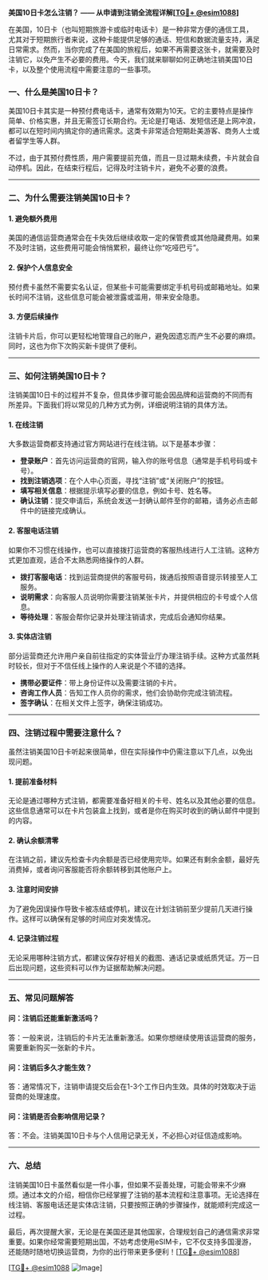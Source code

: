 **美国10日卡怎么注销？ —— 从申请到注销全流程详解[[TG💪+ @esim1088](https://t.me/s/esim1088)]**

在美国，10日卡（也叫短期旅游卡或临时电话卡）是一种非常方便的通信工具，尤其对于短期旅行者来说，这种卡能提供足够的通话、短信和数据流量支持，满足日常需求。然而，当你完成了在美国的旅程后，如果不再需要这张卡，就需要及时注销它，以免产生不必要的费用。今天，我们就来聊聊如何正确地注销美国10日卡，以及整个使用流程中需要注意的一些事项。

### **一、什么是美国10日卡？**

美国10日卡其实是一种预付费电话卡，通常有效期为10天。它的主要特点是操作简单、价格实惠，并且无需签订长期合约。无论是打电话、发短信还是上网冲浪，都可以在短时间内搞定你的通讯需求。这类卡非常适合短期赴美游客、商务人士或者留学生等人群。

不过，由于其预付费性质，用户需要提前充值，而且一旦过期未续费，卡片就会自动停机。因此，在结束行程后，记得及时注销卡片，避免不必要的浪费。

---

### **二、为什么需要注销美国10日卡？**

#### **1. 避免额外费用**
美国的通信运营商通常会在卡失效后继续收取一定的保管费或其他隐藏费用。如果不及时注销，这些费用可能会悄悄累积，最终让你“吃哑巴亏”。

#### **2. 保护个人信息安全**
预付费卡虽然不需要实名认证，但某些卡可能需要绑定手机号码或邮箱地址。如果长时间不注销，这些信息可能会被泄露或滥用，带来安全隐患。

#### **3. 方便后续操作**
注销卡片后，你可以更轻松地管理自己的账户，避免因遗忘而产生不必要的麻烦。同时，这也为你下次购买新卡提供了便利。

---

### **三、如何注销美国10日卡？**

注销美国10日卡的过程并不复杂，但具体步骤可能会因品牌和运营商的不同而有所差异。下面我们将以常见的几种方式为例，详细说明注销的具体方法。

#### **1. 在线注销**
大多数运营商都支持通过官方网站进行在线注销。以下是基本步骤：

- **登录账户**：首先访问运营商的官网，输入你的账号信息（通常是手机号码或卡号）。
- **找到注销选项**：在个人中心页面，寻找“注销”或“关闭账户”的按钮。
- **填写相关信息**：根据提示填写必要的信息，例如卡号、姓名等。
- **确认注销**：提交申请后，系统会发送一封确认邮件至你的邮箱，请务必点击邮件中的链接完成确认。

#### **2. 客服电话注销**
如果你不习惯在线操作，也可以直接拨打运营商的客服热线进行人工注销。这种方式更加直观，适合不太熟悉网络操作的人群。

- **拨打客服电话**：找到运营商提供的客服号码，拨通后按照语音提示转接至人工服务。
- **说明需求**：向客服人员说明你需要注销某张卡片，并提供相应的卡号或个人信息。
- **等待处理**：客服会帮你记录并处理注销请求，完成后会通知你结果。

#### **3. 实体店注销**
部分运营商还允许用户亲自前往指定的实体营业厅办理注销手续。这种方式虽然耗时较长，但对于不信任线上操作的人来说是个不错的选择。

- **携带必要证件**：带上身份证件以及需要注销的卡片。
- **咨询工作人员**：告知工作人员你的需求，他们会协助你完成注销流程。
- **签字确认**：在相关文件上签字，确保注销成功。

---

### **四、注销过程中需要注意什么？**

虽然注销美国10日卡听起来很简单，但在实际操作中仍需注意以下几点，以免出现问题。

#### **1. 提前准备材料**
无论是通过哪种方式注销，都需要准备好相关的卡号、姓名以及其他必要的信息。这些信息通常可以在卡片包装盒上找到，或者是你在购买时收到的确认邮件中提到的内容。

#### **2. 确认余额清零**
在注销之前，建议先检查卡内余额是否已经使用完毕。如果还有剩余金额，最好先消费掉，或者询问客服能否将余额转移到其他账户上。

#### **3. 注意时间安排**
为了避免因误操作导致卡被冻结或停机，建议在计划注销前至少提前几天进行操作。这样可以确保有足够的时间应对突发情况。

#### **4. 记录注销过程**
无论采用哪种注销方式，都建议保存好相关的截图、通话记录或纸质凭证。万一日后出现问题，这些资料可以作为证据帮助解决问题。

---

### **五、常见问题解答**

#### **问：注销后还能重新激活吗？**
答：一般来说，注销后的卡片无法重新激活。如果你想继续使用该运营商的服务，需要重新购买一张新的卡片。

#### **问：注销后多久才能生效？**
答：通常情况下，注销申请提交后会在1-3个工作日内生效。具体的时效取决于运营商的处理速度。

#### **问：注销是否会影响信用记录？**
答：不会。注销美国10日卡与个人信用记录无关，不必担心对征信造成影响。

---

### **六、总结**

注销美国10日卡虽然看似是一件小事，但如果不妥善处理，可能会带来不少麻烦。通过本文的介绍，相信你已经掌握了注销的基本流程和注意事项。无论选择在线注销、客服电话还是实体店注销，只要按照正确的步骤操作，就能顺利完成这一过程。

最后，再次提醒大家，无论是在美国还是其他国家，合理规划自己的通信需求非常重要。如果你经常需要短期出国，不妨考虑使用eSIM卡，它不仅支持多国漫游，还能随时随地切换运营商，为你的出行带来更多便利！[[TG💪+ @esim1088](https://t.me/s/esim1088)]

[[TG💪+ @esim1088](https://t.me/s/esim1088) ![Image](https://i.postimg.cc/4NQfJmqS/Snipaste-2025-05-13-00-14-12.png)]